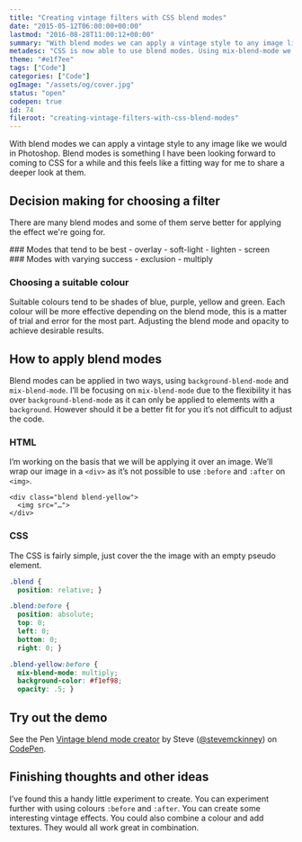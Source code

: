 ```yaml
---
title: "Creating vintage filters with CSS blend modes"
date: "2015-05-12T06:00:00+00:00"
lastmod: "2016-08-28T11:00:12+00:00"
summary: "With blend modes we can apply a vintage style to any image like we would in Photoshop. Blend modes is something I have been looking forward to coming to CSS for a while and this feels like a fitting way for me to share a deeper look at them. You can test them for yourself with the demo at the bottom."
metadesc: "CSS is now able to use blend modes. Using mix-blend-mode we can add ’vintage’ style effects to images."
theme: "#e1f7ee"
tags: ["Code"]
categories: ["Code"]
ogImage: "/assets/og/cover.jpg"
status: "open"
codepen: true
id: 74
fileroot: "creating-vintage-filters-with-css-blend-modes"
---
```


With blend modes we can apply a vintage style to any image like we would in Photoshop. Blend modes is something I have been looking forward to coming to CSS for a while and this feels like a fitting way for me to share a deeper look at them.

## Decision making for choosing a filter
There are many blend modes and some of them serve better for applying the effect we're going for.

<div className="flex" style={{"gap" : "32px"}}>
<div className="p-one-half" markdown="1">
### Modes that tend to be best
- overlay
- soft-light
- lighten
- screen
</div>
<div className="p-one-half" markdown="1">
### Modes with varying success
- exclusion
- multiply
</div>
</div>

### Choosing a suitable colour
Suitable colours tend to be shades of blue, purple, yellow and green. Each colour will be more effective depending on the blend mode, this is a matter of trial and error for the most part. Adjusting the blend mode and opacity to achieve desirable results.

## How to apply blend modes
Blend modes can be applied in two ways, using `background-blend-mode` and `mix-blend-mode`. I’ll be focusing on `mix-blend-mode` due to the flexibility it has over `background-blend-mode` as it can only be applied to elements with a `background`. However should it be a better fit for you it’s not difficult to adjust the code.

### HTML
I’m working on the basis that we will be applying it over an image. We’ll wrap our image in a `<div>` as it’s not possible to use `:before` and `:after` on `<img>`.

```markup
<div class="blend blend-yellow">
  <img src="…">
</div>
```

### CSS
The CSS is fairly simple, just cover the the image with an empty pseudo element.

```css
.blend {
  position: relative; }

.blend:before {
  position: absolute;
  top: 0;
  left: 0;
  bottom: 0;
  right: 0; }

.blend-yellow:before {
  mix-blend-mode: multiply;
  background-color: #f1ef98;
  opacity: .5; }
```

## Try out the demo
<p data-height="552" data-theme-id="13022" data-slug-hash="gpaXeB" data-default-tab="result" data-user="stevemckinney" className="codepen">See the Pen <a href="http://codepen.io/stevemckinney/pen/gpaXeB/">Vintage blend mode creator</a> by Steve (<a href="http://codepen.io/stevemckinney">@stevemckinney</a>) on <a href="http://codepen.io">CodePen</a>.</p>

## Finishing thoughts and other ideas
I’ve found this a handy little experiment to create. You can experiment further with using colours `:before` and `:after`. You can create some interesting vintage effects. You could also combine a colour and add textures. They would all work great in combination.
